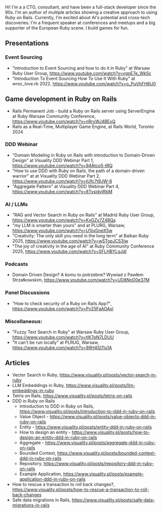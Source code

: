 Hi!
I'm a a CTO, consultant, and have been a full-stack developer since the 90s. I'm an author of multiple articles showing a creative approach to using Ruby on Rails. Currently, I'm excited about AI's potential and cross-tech discoveries. I'm a frequent speaker at conferences and meetups and a big supporter of the European Ruby scene. I build games for fun.
## Presentations
### Event Sourcing
- "Introduction to Event Sourcing and how to do it in Ruby" at Warsaw Ruby User Group, https://www.youtube.com/watch?v=vgpE7e_Wk5c
- "Introduction To Event Sourcing How To Use It With Ruby" at wroc_love.rb 2022, https://www.youtube.com/watch?v=o_PuVhFH6U0
## Game development in Ruby on Rails
- Rails Permanent Job - build a Ruby on Rails server using ServerEngine at Ruby Warsaw Community Conference, https://www.youtube.com/watch?v=nRrxWJ4BExQ
- Rails as a Real-Time, Multiplayer Game Engine, at Rails World, Toronto 2024
### DDD Webinar
- "Domain Modeling in Ruby on Rails with introduction to Domain-Driven Design" at Visuality DDD Webinar Part 1, https://www.youtube.com/watch?v=94Atco5-tRQ
- "How to use DDD with Ruby on Rails, the path of a domain-driven warrior" at at Visuality DDD Webinar Part 2, https://www.youtube.com/watch?v=tUfc7t9JW-8
- "Aggregate Pattern" at Visuality DDD Webinar Part 4, https://www.youtube.com/watch?v=8TysidyIRbM
### AI / LLMs
- "RAG and Vector Search in Ruby on Rails" at Madrid Ruby User Group, https://www.youtube.com/watch?v=KxGZv7Z4BQs
- "my LLM is smarter than yours" and at PLURG, Warsaw, https://www.youtube.com/watch?v=U1iixGneX5w
- "Creativity: The only skill you need in the long term" at Balkan Ruby 2025, https://www.youtube.com/watch?v=wSTopJCS3Iw
- "The joy of creativity in the age of AI" at Ruby Community Conference 2025, https://www.youtube.com/watch?v=SFLHBYLgJdI
### Podcasts
- Domain Driven Design? A komu to potrzebne? Wywiad z Pawłem Strzałkowskim, https://www.youtube.com/watch?v=UD8NnD0e37M
### Panel Discussions
- "How to check security of a Ruby on Rails App?", https://www.youtube.com/watch?v=Pv25FaAOAsI
### Miscellaneous:
- "Fuzzy Text Search in Ruby" at Warsaw Ruby User Group, https://www.youtube.com/watch?v=tIK7pN7LDUU
- "It can't be run locally" at PLRUG, Warsaw, https://www.youtube.com/watch?v=99H4SI7Iu1A
## Articles
- Vector Search in Ruby, https://www.visuality.pl/posts/vector-search-in-ruby
- LLM Embeddings in Ruby, https://www.visuality.pl/posts/llm-embeddings-in-ruby
- Tetris on Rails, https://www.visuality.pl/posts/tetris-on-rails
- DDD in Ruby on Rails
    - Introduction to DDD in Ruby on Rails, https://www.visuality.pl/posts/introduction-to-ddd-in-ruby-on-rails
    - Value Object - https://www.visuality.pl/posts/value-objects-ddd-in-ruby-on-rails
    - Entity - https://www.visuality.pl/posts/entity-ddd-in-ruby-on-rails
    - How to design an entity - https://www.visuality.pl/posts/how-to-design-an-entity-ddd-in-ruby-on-rails
    - Aggregate - https://www.visuality.pl/posts/aggregate-ddd-in-ruby-on-rails
    - Bounded Context, https://www.visuality.pl/posts/bounded-context-ddd-in-ruby-on-rails
    - Repository, https://www.visuality.pl/posts/repository-ddd-in-ruby-on-rails
    - Example Application, https://www.visuality.pl/posts/example-application-ddd-in-ruby-on-rails
- How to rescue a transaction to roll back changes?, https://www.visuality.pl/posts/how-to-rescue-a-transaction-to-roll-back-changes
- Safe data migrations in Rails, https://www.visuality.pl/posts/safe-data-migrations-in-rails
